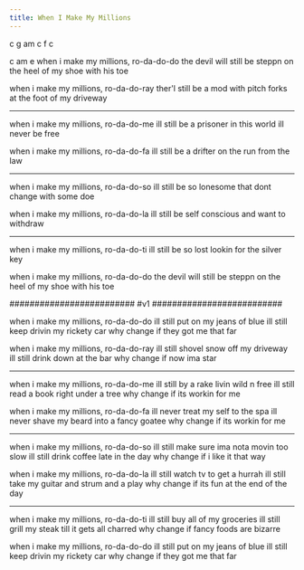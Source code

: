 ```yaml
---
title: When I Make My Millions
---
```


c g am
c f c

c      am      e
when i make my millions, ro-da-do-do
the devil will still be steppn on the heel
of my shoe with his toe

when i make my millions, ro-da-do-ray
ther'l still be a mod with pitch forks
at the foot of my driveway

---

when i make my millions, ro-da-do-me
ill still be a prisoner
in this world ill never be free

when i make my millions, ro-da-do-fa
ill still be a drifter
on the run from the law

---

when i make my millions, ro-da-do-so
ill still be so lonesome
that dont change with some doe

when i make my millions, ro-da-do-la
ill still be self conscious
and want to withdraw

---

when i make my millions, ro-da-do-ti
ill still be so lost
lookin for the silver key

when i make my millions, ro-da-do-do
the devil will still be steppn on the heel
of my shoe with his toe

#########################
#v1
##########################

when i make my millions, ro-da-do-do
ill still put on my jeans of blue
ill still keep drivin my rickety car
why change if they got me that far

when i make my millions, ro-da-do-ray
ill still shovel snow off my driveway
ill still drink down at the bar
why change if now ima star

---

when i make my millions, ro-da-do-me
ill still by a rake livin wild n free
ill still read a book right under a tree
why change if its workin for me

when i make my millions, ro-da-do-fa
ill never treat my self to the spa
ill never shave my beard into a fancy goatee
why change if its workin for me

---

when i make my millions, ro-da-do-so
ill still make sure ima nota movin too slow
ill still drink coffee late in the day
why change if i like it that way

when i make my millions, ro-da-do-la
ill still watch tv to get a hurrah
ill still take my guitar and strum and a play
why change if its fun at the end of the day

---

when i make my millions, ro-da-do-ti
ill still buy all of my groceries
ill still grill my steak till it gets all charred
why change if fancy foods are bizarre

when i make my millions, ro-da-do-do
ill still put on my jeans of blue
ill still keep drivin my rickety car
why change if they got me that far
